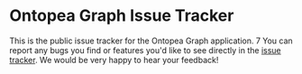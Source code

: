 # Ontopea Graph Issue Tracker

This is the public issue tracker for the Ontopea Graph application. 7
You can report any bugs you find or features you'd like to see directly in the [issue tracker](https://github.com/ontopea/ontopea-graph-issue-tracker/issues).
We would be very happy to hear your feedback!
